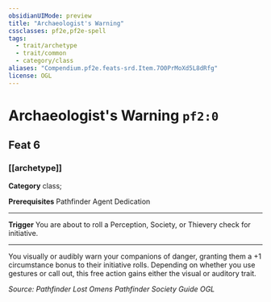 ```yaml
---
obsidianUIMode: preview
title: "Archaeologist's Warning"
cssclasses: pf2e,pf2e-spell
tags:
  - trait/archetype
  - trait/common
  - category/class
aliases: "Compendium.pf2e.feats-srd.Item.7O0PrMoXd5L8dRfg"
license: OGL
---
```

# Archaeologist's Warning `pf2:0`
## Feat 6
### [[archetype]]

**Category** class; 



**Prerequisites** Pathfinder Agent Dedication
* * *
**Trigger** You are about to roll a Perception, Society, or Thievery check for initiative.

* * *

You visually or audibly warn your companions of danger, granting them a +1 circumstance bonus to their initiative rolls. Depending on whether you use gestures or call out, this free action gains either the visual or auditory trait.

*Source: Pathfinder Lost Omens Pathfinder Society Guide*
*OGL*